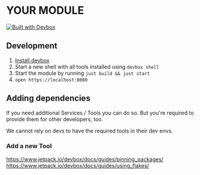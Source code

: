 # YOUR MODULE

[![Built with Devbox](https://jetpack.io/img/devbox/shield_moon.svg)](https://jetpack.io/devbox/docs/contributor-quickstart/)

## Development

1. [Install devbox](https://www.jetpack.io/devbox/docs/installing_devbox/)
2. Start a new shell with all tools installed using `devbox shell`
3. Start the module by running `just build && just start`
4. `open https://localhost:8000`

## Adding dependencies

If you need additional Services / Tools you can do so.
But you're required to provide them for other developers, too.

We cannot rely on devs to have the required tools in their dev envs.

### Add a new Tool

https://www.jetpack.io/devbox/docs/guides/pinning_packages/
https://www.jetpack.io/devbox/docs/guides/using_flakes/
